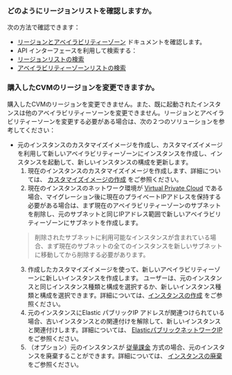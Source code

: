### どのようにリージョンリストを確認しますか。

次の方法で確認できます：
- [リージョンとアベイラビリティーゾーン](https://intl.cloud.tencent.com/document/product/213/6091) ドキュメントを確認します。
- API インターフェースを利用して検索する：
 - [リージョンリストの検索](https://cloud.tencent.com/document/product/213/15708)
 - [アベイラビリティーゾーンリストの検索](https://cloud.tencent.com/document/product/213/15707)

### 購入したCVMのリージョンを変更できますか。

購入したCVMのリージョンを変更できません。また、既に起動されたインスタンスは他のアベイラビリティーソーンを変更できません。リージョンとアベイラビリティーソーンを変更する必要がある場合は、次の２つのソリューションを参考してください：
- 元のインスタンスのカスタマイズイメージを作成し、カスタマイズイメージを利用して新しいアベイラビリティーゾーンにインスタンスを作成し、インスタンスを起動して、新しいインスタンスの構成を更新します。
  1. 現在のインスタンスのカスタマイズイメージを作成します、詳細については、 [カスタマイズイメージの作成](https://cloud.tencent.com/doc/product/213/4942) をご参照ください。
  2. 現在のインスタンスのネットワーク環境が [Virtual Private Cloud](https://cloud.tencent.com/doc/product/213/5227) である場合、マイグレーション後に現在のプライベートIPアドレスを保持する必要がある場合は、まず現在のアベイラビリティーゾーンのサブネットを削除し、元のサブネットと同じIPアドレス範囲で新しいアベイラビリティーゾーンにサブネットを作成します。
  > 削除されたサブネットに利用可能なインスタンスが含まれている場合、まず現在のサブネットの全てのインスタンスを新しいサブネットに移動してから削除する必要があります。
  >
  3. 作成したカスタマイズイメージを使って、新しいアベイラビリティーゾーンに新しいインスタンスを作成します。
  ユーザーは、元のインスタンスと同じインスタンス種類と構成を選択するか、新しいインスタンス種類と構成を選択できます。詳細については、[インスタンスの作成](https://cloud.tencent.com/doc/product/213/4855) をご参照ください。
  4. 元のインスタンスにElastic パブリックIP アドレスが関連つけられている場合、古いインスタンスとの関連付けを解除して、新しいインスタンスと関連付けします。詳細については、 [ElasticパブリックネットワークIP](https://cloud.tencent.com/doc/product/213/5733) をご参照ください。
  5. （オプション）元のインスタンスが [従量課金](https://intl.cloud.tencent.com/document/product/213/2180) 方式の場合、元のインスタンスを廃棄することができます。詳細については、 [インスタンスの廃棄](https://cloud.tencent.com/doc/product/213/4930) をご参照ください。
